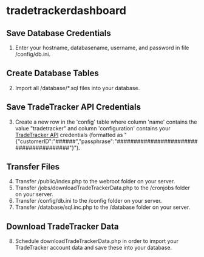 ﻿# tradetrackerdashboard

## Save Database Credentials
1. Enter your hostname, databasename, username, and password in file /config/db.ini.

## Create Database Tables
2. Import all /database/*.sql files into your database.

## Save TradeTracker API Credentials
3. Create a new row in the 'config' table where column 'name' contains the value "tradetracker" and column 'configuration' contains your [TradeTracker API](https://affiliate.tradetracker.com/webService) credentials (formatted as "{"customerID":"######","passphrase":"########################################"}").

## Transfer Files
4. Transfer /public/index.php to the webroot folder on your server.  
5. Transfer /jobs/downloadTradeTrackerData.php to the /cronjobs folder on your server.  
6. Transfer /config/db.ini to the /config folder on your server.  
7. Transfer /database/sql.inc.php to the /database folder on your server.

## Download TradeTracker Data
8. Schedule downloadTradeTrackerData.php in order to import your TradeTracker account data and save these into your database.
